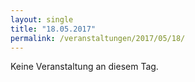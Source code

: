 ```yaml
---
layout: single
title: "18.05.2017"
permalink: /veranstaltungen/2017/05/18/
---
```


Keine Veranstaltung an diesem Tag.
